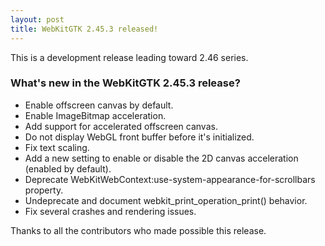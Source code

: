 ```yaml
---
layout: post
title: WebKitGTK 2.45.3 released!
---
```


This is a development release leading toward 2.46 series.

### What's new in the WebKitGTK 2.45.3 release?

 - Enable offscreen canvas by default.
 - Enable ImageBitmap acceleration.
 - Add support for accelerated offscreen canvas.
 - Do not display WebGL front buffer before it's initialized.
 - Fix text scaling.
 - Add a new setting to enable or disable the 2D canvas acceleration (enabled by default).
 - Deprecate WebKitWebContext:use-system-appearance-for-scrollbars property.
 - Undeprecate and document webkit_print_operation_print() behavior.
 - Fix several crashes and rendering issues.

Thanks to all the contributors who made possible this release.